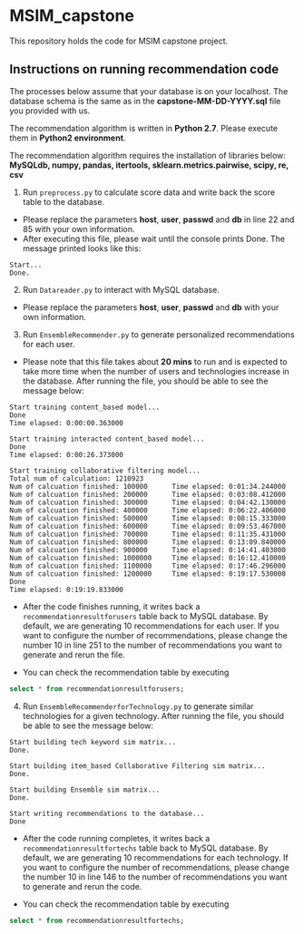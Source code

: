 # MSIM_capstone
This repository holds the code for MSIM capstone project.

## Instructions on running recommendation code

The processes below assume that your database is on your localhost. The database schema is the same as in the **capstone-MM-DD-YYYY.sql** file you provided with us.

The recommendation algorithm is written in **Python 2.7**. Please execute them in **Python2 environment**.

The recommendation algorithm requires the installation of libraries below:
**MySQLdb, numpy, pandas, itertools, sklearn.metrics.pairwise, scipy, re, csv**

1. Run ``preprocess.py`` to calculate score data and write back the score table to the database.
  * Please replace the parameters **host**, **user**, **passwd** and **db** in line 22 and 85 with your own information.
  * After executing this file, please wait until the console prints Done. The message printed looks like this:
```
Start...
Done.
```

2. Run ``Datareader.py`` to interact with MySQL database.
  * Please replace the parameters **host**, **user**, **passwd** and **db** with your own information.


3. Run ``EnsembleRecommender.py`` to generate personalized recommendations for each user.
  * Please note that this file takes about **20 mins** to run and is expected to take more time when the number of users and technologies increase in the database. After running the file, you should be able to see the message below:
  ```
Start training content_based model...
Done
Time elapsed: 0:00:00.363000

Start training interacted content_based model...
Done
Time elapsed: 0:00:26.373000

Start training collaborative filtering model...
Total num of calculation: 1210923
Num of calcuation finished: 100000      Time elapsed: 0:01:34.244000
Num of calcuation finished: 200000      Time elapsed: 0:03:08.412000
Num of calcuation finished: 300000      Time elapsed: 0:04:42.130000
Num of calcuation finished: 400000      Time elapsed: 0:06:22.406000
Num of calcuation finished: 500000      Time elapsed: 0:08:15.333000
Num of calcuation finished: 600000      Time elapsed: 0:09:53.467000
Num of calcuation finished: 700000      Time elapsed: 0:11:35.431000
Num of calcuation finished: 800000      Time elapsed: 0:13:09.840000
Num of calcuation finished: 900000      Time elapsed: 0:14:41.403000
Num of calcuation finished: 1000000     Time elapsed: 0:16:12.410000
Num of calcuation finished: 1100000     Time elapsed: 0:17:46.296000
Num of calcuation finished: 1200000     Time elapsed: 0:19:17.530000
Done
Time elapsed: 0:19:19.833000
```
  * After the code finishes running, it writes back a ``recommendationresultforusers`` table back to MySQL database. By default, we are generating 10 recommendations for each user. If you want to configure the number of recommendations, please change the number 10 in line 251 to the number of recommendations you want to generate and rerun the file.

  * You can check the recommendation table by executing
```sql
select * from recommendationresultforusers;
```


4. Run ``EnsembleRecommenderforTechnology.py`` to generate similar technologies for a given technology.
After running the file, you should be able to see the message below:
```
Start building tech keyword sim matrix...
Done.

Start building item_based Collaborative Filtering sim matrix...
Done.

Start building Ensemble sim matrix...
Done.

Start writing recommendations to the database...
Done
```
  * After the code running completes, it writes back a ``recommendationresultfortechs`` table back to MySQL database. By default, we are generating 10 recommendations for each technology. If you want to configure the number of recommendations, please change the number 10 in line 146 to the number of recommendations you want to generate and rerun the code.

  * You can check the recommendation table by executing
```sql
select * from recommendationresultfortechs;
```
